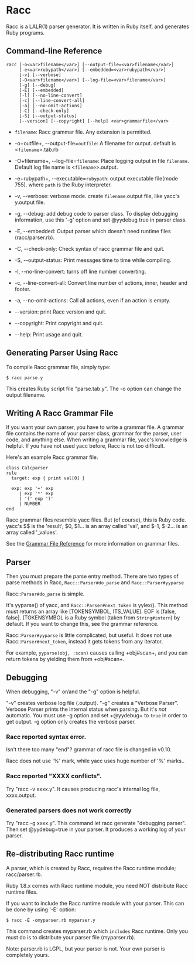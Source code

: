 # Racc

Racc is a LALR(1) parser generator. It is written in Ruby itself, and
generates Ruby programs.

## Command-line Reference

    racc [-o<var>filename</var>] [--output-file=<var>filename</var>]
         [-e<var>rubypath</var>] [--embedded=<var>rubypath</var>]
         [-v] [--verbose]
         [-O<var>filename</var>] [--log-file=<var>filename</var>]
         [-g] [--debug]
         [-E] [--embedded]
         [-l] [--no-line-convert]
         [-c] [--line-convert-all]
         [-a] [--no-omit-actions]
         [-C] [--check-only]
         [-S] [--output-status]
         [--version] [--copyright] [--help] <var>grammarfile</var>

* `filename`: Racc grammar file. Any extension is permitted.

* -o+outfile+, --output-file=`outfile`: A filename for output. default is <`filename`>.tab.rb
* -O+filename+, --log-file=`filename`: Place logging output in file `filename`. Default log file name is
    <`filename`>.output.

* -e+rubypath+, --executable=`rubypath`: output executable file(mode 755). where `path` is the Ruby interpreter.
* -v, --verbose: verbose mode. create `filename`.output file, like yacc's y.output file.
* -g, --debug: add debug code to parser class. To display debugging information, use this
    '-g' option and set @yydebug true in parser class.

* -E, --embedded: Output parser which doesn't need runtime files (racc/parser.rb).
* -C, --check-only: Check syntax of racc grammar file and quit.
* -S, --output-status: Print messages time to time while compiling.
* -l, --no-line-convert: turns off line number converting.
* -c, --line-convert-all: Convert line number of actions, inner, header and footer.
* -a, --no-omit-actions: Call all actions, even if an action is empty.
* --version: print Racc version and quit.
* --copyright: Print copyright and quit.
* --help: Print usage and quit.


## Generating Parser Using Racc

To compile Racc grammar file, simply type:

    $ racc parse.y

This creates Ruby script file "parse.tab.y". The -o option can change the
output filename.

## Writing A Racc Grammar File

If you want your own parser, you have to write a grammar file. A grammar file
contains the name of your parser class, grammar for the parser, user code, and
anything else. When writing a grammar file, yacc's knowledge is helpful. If
you have not used yacc before, Racc is not too difficult.

Here's an example Racc grammar file.

    class Calcparser
    rule
      target: exp { print val[0] }

      exp: exp '+' exp
         | exp '*' exp
         | '(' exp ')'
         | NUMBER
    end

Racc grammar files resemble yacc files. But (of course), this is Ruby code.
yacc's $$ is the 'result', $0, $1... is an array called 'val', and $-1, $-2...
is an array called '_values'.

See the [Grammar File Reference](rdoc-ref:lib/racc/rdoc/grammar.en.rdoc) for
more information on grammar files.

## Parser

Then you must prepare the parse entry method. There are two types of parse
methods in Racc, `Racc::Parser#do_parse` and `Racc::Parser#yyparse`

Racc::`Parser#do_parse` is simple.

It's yyparse() of yacc, and `Racc::Parser#next_token` is yylex(). This method
must returns an array like [TOKENSYMBOL, ITS_VALUE]. EOF is [false, false].
(TOKENSYMBOL is a Ruby symbol (taken from `String#intern`) by default. If you
want to change this, see the grammar reference.

Racc::`Parser#yyparse` is little complicated, but useful. It does not use
Racc::`Parser#next_token`, instead it gets tokens from any iterator.

For example, `yyparse(obj, :scan)` causes calling +obj#scan+, and you can
return tokens by yielding them from +obj#scan+.

## Debugging

When debugging, "-v" or/and the "-g" option is helpful.

"-v" creates verbose log file (.output). "-g" creates a "Verbose Parser".
Verbose Parser prints the internal status when parsing. But it's *not*
automatic. You must use -g option and set +@yydebug+ to `true` in order to get
output. -g option only creates the verbose parser.

### Racc reported syntax error.

Isn't there too many "end"? grammar of racc file is changed in v0.10.

Racc does not use '%' mark, while yacc uses huge number of '%' marks..

### Racc reported "XXXX conflicts".

Try "racc -v xxxx.y". It causes producing racc's internal log file,
xxxx.output.

### Generated parsers does not work correctly

Try "racc -g xxxx.y". This command let racc generate "debugging parser". Then
set @yydebug=true in your parser. It produces a working log of your parser.

## Re-distributing Racc runtime

A parser, which is created by Racc, requires the Racc runtime module;
racc/parser.rb.

Ruby 1.8.x comes with Racc runtime module, you need NOT distribute Racc
runtime files.

If you want to include the Racc runtime module with your parser. This can be
done by using '-E' option:

    $ racc -E -omyparser.rb myparser.y

This command creates myparser.rb which `includes` Racc runtime. Only you must
do is to distribute your parser file (myparser.rb).

Note: parser.rb is LGPL, but your parser is not. Your own parser is completely
yours.